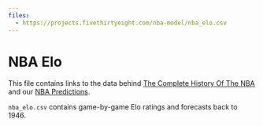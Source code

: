 ```yaml
---
files:
  - https://projects.fivethirtyeight.com/nba-model/nba_elo.csv
---
```

# NBA Elo

This file contains links to the data behind [The Complete History Of The NBA](https://projects.fivethirtyeight.com/complete-history-of-the-nba/) and our [NBA Predictions](https://projects.fivethirtyeight.com/2018-nba-predictions/).

`nba_elo.csv` contains game-by-game Elo ratings and forecasts back to 1946.
